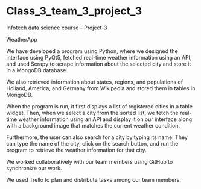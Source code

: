 # Class_3_team_3_project_3

Infotech data science course - Project-3

WeatherApp

We have developed a program using Python, where we designed the interface using PyQt5, fetched real-time weather information using an API, and used Scrapy to scrape information about the selected city and store it in a MongoDB database.

We also retrieved information about states, regions, and populations of Holland, America, and Germany from Wikipedia and stored them in tables in MongoDB.

When the program is run, it first displays a list of registered cities in a table widget.
Then, when we select a city from the sorted list, we fetch the real-time weather information using an API and display it on our interface along with a background image that matches the current weather condition.

Furthermore, the user can also search for a city by typing its name. They can type the name of the city, click on the search button, and run the program to retrieve the weather information for that city.

We worked collaboratively with our team members using GitHub to synchronize our work.

We used Trello to plan and distribute tasks among our team members.
